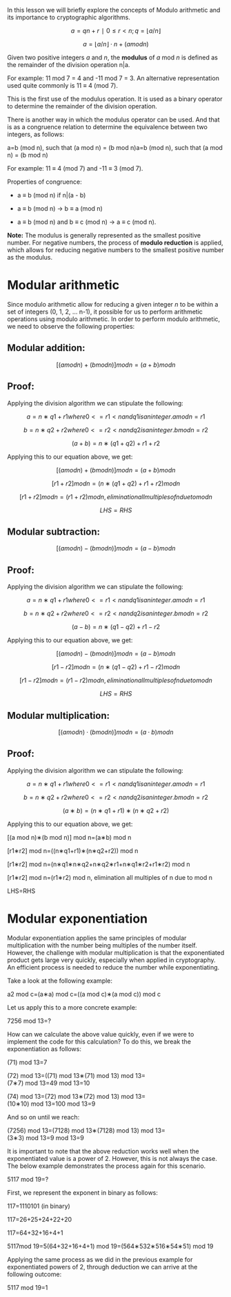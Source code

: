 In this lesson we will briefly explore the concepts of Modulo arithmetic and its importance to cryptographic algorithms.

$$a=qn+r   ∣  0≤r<n; q=⌊a/n⌋$$

$$a=⌊a/n⌋⋅n+(a mod n)$$

Given two positive integers _a_ and _n_, the **modulus** of _a_ mod _n_ is defined as the remainder of the division operation n|a.

For example: 11 mod 7 = 4 and -11 mod 7 = 3. An alternative representation used quite commonly is 11 ≡ 4 (mod 7).

This is the first use of the modulus operation. It is used as a binary operator to determine the remainder of the division operation.

There is another way in which the modulus operator can be used. And that is as a congruence relation to determine the equivalence between two integers, as follows:

a=b (mod n), such that (a mod n) = (b mod n)a=b (mod n), such that (a mod n) = (b mod n)

For example: 11 ≡ 4 (mod 7) and -11 ≡ 3 (mod 7).

Properties of congruence:

- a ≡ b (mod n) if n|(a - b)
    
- a ≡ b (mod n) → b ≡ a (mod n)
    
- a ≡ b (mod n) and b ≡ c (mod n) → a ≡ c (mod n).
    

**Note:** The modulus is generally represented as the smallest positive number. For negative numbers, the process of **modulo reduction** is applied, which allows for reducing negative numbers to the smallest positive number as the modulus.

# Modular arithmetic

Since modulo arithmetic allow for reducing a given integer _n_ to be within a set of integers (0, 1, 2, ... n-1), it possible for us to perform arithmetic operations using modulo arithmetic. In order to perform modulo arithmetic, we need to observe the following properties:

## Modular addition:

$$[(a mod n) + (b mod n)] mod n = (a + b) mod n$$

## Proof:

Applying the division algorithm we can stipulate the following:

$$a=n∗q1+r1 where 0<=r1<n and q1 is an integer.a mod n=r1$$

$$b=n∗q2+r2 where 0<=r2<n and q2 is an integer.b mod n=r2$$

$$(a+b)=n∗(q1+q2)+r1+r2$$

Applying this to our equation above, we get:

$$[(a mod n)+(b mod n)]mod n=(a+b)mod n$$

$$[r1+r2] mod n=(n∗(q1+q2)+r1+r2) mod n$$

$$[r1+r2] mod n=(r1+r2) mod n,elimination all multiples of n due to mod n$$

$$LHS = RHS$$

## Modular subtraction:

$$[(a mod n)−(b mod n)]mod n=(a−b)mod n$$

## Proof:

Applying the division algorithm we can stipulate the following:

$$a=n∗q1+r1 where 0<=r1<n and q1 is an integer.a mod n=r1$$

$$b=n∗q2+r2 where 0<=r2<n and q2  is an integer.b mod n=r2$$

$$(a−b)=n∗(q1−q2)+r1−r2$$

Applying this to our equation above, we get:

$$[(a mod n)−(b mod n)] mod n=(a−b) mod n$$

$$[r1−r2] mod n=(n∗(q1−q2)+r1−r2) mod n$$

$$[r1−r2] mod n=(r1−r2) mod n, elimination all multiples ofn due to mod n$$

$$LHS = RHS$$

## Modular multiplication:

$$[(a mod n) ⋅ (b mod n)] mod n = (a ⋅ b) mod n$$

## Proof:

Applying the division algorithm we can stipulate the following:

$$a=n∗q1+r1 where 0<=r1<n and q1 is an integer.a mod n=r1$$

$$b=n∗q2+r2 where 0<=r2<n and q2 is an integer.b mod n=r2$$

$$(a∗b)=(n∗q1+r1)∗(n∗q2+r2)$$

Applying this to our equation above, we get:

[(a mod n)∗(b mod n)] mod n=(a∗b) mod n

[r1∗r2] mod n=((n∗q1+r1)∗(n∗q2+r2)) mod n

[r1∗r2] mod n=(n∗q1∗n∗q2+n∗q2∗r1+n∗q1∗r2+r1∗r2) mod n

[r1∗r2] mod n=(r1∗r2) mod n, elimination all multiples of n due to mod n

LHS=RHS

# Modular exponentiation

Modular exponentiation applies the same principles of modular multiplication with the number being multiples of the number itself. However, the challenge with modular multiplication is that the exponentiated product gets large very quickly, especially when applied in cryptography. An efficient process is needed to reduce the number while exponentiating.

Take a look at the following example:

a2 mod c=(a∗a) mod c=((a mod c)∗(a mod c)) mod c

Let us apply this to a more concrete example:

7256 mod 13=?

How can we calculate the above value quickly, even if we were to implement the code for this calculation? To do this, we break the exponentiation as follows:

(71) mod 13=7

(72) mod 13=((71) mod 13∗(71) mod 13) mod 13=(7∗7) mod 13=49 mod 13=10

(74) mod 13=(72) mod 13∗(72) mod 13) mod 13=(10∗10) mod 13=100 mod 13=9

And so on until we reach:

(7256) mod 13=(7128) mod 13∗(7128) mod 13) mod 13=(3∗3) mod 13=9 mod 13=9

It is important to note that the above reduction works well when the exponentiated value is a power of 2. However, this is not always the case. The below example demonstrates the process again for this scenario.

5117 mod 19=?

First, we represent the exponent in binary as follows:

117=1110101 (in binary)

117=26+25+24+22+20

117=64+32+16+4+1

5117mod 19=5(64+32+16+4+1) mod 19=(564∗532∗516∗54∗51) mod 19

Applying the same process as we did in the previous example for exponentiated powers of 2, through deduction we can arrive at the following outcome:

5117 mod 19=1

